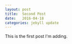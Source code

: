 ```yaml
---
layout: post
title:  Second Post
date:   2016-04-18
categories: jekyll update
---
```

This is the first post I'm adding.
